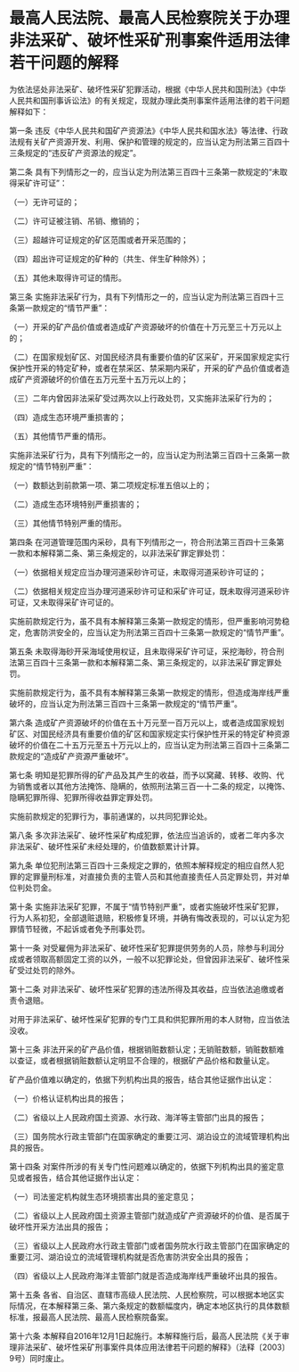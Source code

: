 # 最高人民法院、最高人民检察院关于办理非法采矿、破坏性采矿刑事案件适用法律若干问题的解释

<!-- INFO END -->

为依法惩处非法采矿、破坏性采矿犯罪活动，根据《中华人民共和国刑法》《中华人民共和国刑事诉讼法》的有关规定，现就办理此类刑事案件适用法律的若干问题解释如下：

第一条 违反《中华人民共和国矿产资源法》《中华人民共和国水法》等法律、行政法规有关矿产资源开发、利用、保护和管理的规定的，应当认定为刑法第三百四十三条规定的“违反矿产资源法的规定”。

第二条 具有下列情形之一的，应当认定为刑法第三百四十三条第一款规定的“未取得采矿许可证”：

（一）无许可证的；

（二）许可证被注销、吊销、撤销的；

（三）超越许可证规定的矿区范围或者开采范围的；

（四）超出许可证规定的矿种的（共生、伴生矿种除外）；

（五）其他未取得许可证的情形。

第三条 实施非法采矿行为，具有下列情形之一的，应当认定为刑法第三百四十三条第一款规定的“情节严重”：

（一）开采的矿产品价值或者造成矿产资源破坏的价值在十万元至三十万元以上的；

（二）在国家规划矿区、对国民经济具有重要价值的矿区采矿，开采国家规定实行保护性开采的特定矿种，或者在禁采区、禁采期内采矿，开采的矿产品价值或者造成矿产资源破坏的价值在五万元至十五万元以上的；

（三）二年内曾因非法采矿受过两次以上行政处罚，又实施非法采矿行为的；

（四）造成生态环境严重损害的；

（五）其他情节严重的情形。

实施非法采矿行为，具有下列情形之一的，应当认定为刑法第三百四十三条第一款规定的“情节特别严重”：

（一）数额达到前款第一项、第二项规定标准五倍以上的；

（二）造成生态环境特别严重损害的；

（三）其他情节特别严重的情形。

第四条 在河道管理范围内采砂，具有下列情形之一，符合刑法第三百四十三条第一款和本解释第二条、第三条规定的，以非法采矿罪定罪处罚：

（一）依据相关规定应当办理河道采砂许可证，未取得河道采砂许可证的；

（二）依据相关规定应当办理河道采砂许可证和采矿许可证，既未取得河道采砂许可证，又未取得采矿许可证的。

实施前款规定行为，虽不具有本解释第三条第一款规定的情形，但严重影响河势稳定，危害防洪安全的，应当认定为刑法第三百四十三条第一款规定的“情节严重”。

第五条 未取得海砂开采海域使用权证，且未取得采矿许可证，采挖海砂，符合刑法第三百四十三条第一款和本解释第二条、第三条规定的，以非法采矿罪定罪处罚。

实施前款规定行为，虽不具有本解释第三条第一款规定的情形，但造成海岸线严重破坏的，应当认定为刑法第三百四十三条第一款规定的“情节严重”。

第六条 造成矿产资源破坏的价值在五十万元至一百万元以上，或者造成国家规划矿区、对国民经济具有重要价值的矿区和国家规定实行保护性开采的特定矿种资源破坏的价值在二十五万元至五十万元以上的，应当认定为刑法第三百四十三条第二款规定的“造成矿产资源严重破坏”。

第七条 明知是犯罪所得的矿产品及其产生的收益，而予以窝藏、转移、收购、代为销售或者以其他方法掩饰、隐瞒的，依照刑法第三百一十二条的规定，以掩饰、隐瞒犯罪所得、犯罪所得收益罪定罪处罚。

实施前款规定的犯罪行为，事前通谋的，以共同犯罪论处。

第八条 多次非法采矿、破坏性采矿构成犯罪，依法应当追诉的，或者二年内多次非法采矿、破坏性采矿未经处理的，价值数额累计计算。

第九条 单位犯刑法第三百四十三条规定之罪的，依照本解释规定的相应自然人犯罪的定罪量刑标准，对直接负责的主管人员和其他直接责任人员定罪处罚，并对单位判处罚金。

第十条 实施非法采矿犯罪，不属于“情节特别严重”，或者实施破坏性采矿犯罪，行为人系初犯，全部退赃退赔，积极修复环境，并确有悔改表现的，可以认定为犯罪情节轻微，不起诉或者免予刑事处罚。

第十一条 对受雇佣为非法采矿、破坏性采矿犯罪提供劳务的人员，除参与利润分成或者领取高额固定工资的以外，一般不以犯罪论处，但曾因非法采矿、破坏性采矿受过处罚的除外。

第十二条 对非法采矿、破坏性采矿犯罪的违法所得及其收益，应当依法追缴或者责令退赔。

对用于非法采矿、破坏性采矿犯罪的专门工具和供犯罪所用的本人财物，应当依法没收。

第十三条 非法开采的矿产品价值，根据销赃数额认定；无销赃数额，销赃数额难以查证，或者根据销赃数额认定明显不合理的，根据矿产品价格和数量认定。

矿产品价值难以确定的，依据下列机构出具的报告，结合其他证据作出认定：

（一）价格认证机构出具的报告；

（二）省级以上人民政府国土资源、水行政、海洋等主管部门出具的报告；

（三）国务院水行政主管部门在国家确定的重要江河、湖泊设立的流域管理机构出具的报告。

第十四条 对案件所涉的有关专门性问题难以确定的，依据下列机构出具的鉴定意见或者报告，结合其他证据作出认定：

（一）司法鉴定机构就生态环境损害出具的鉴定意见；

（二）省级以上人民政府国土资源主管部门就造成矿产资源破坏的价值、是否属于破坏性开采方法出具的报告；

（三）省级以上人民政府水行政主管部门或者国务院水行政主管部门在国家确定的重要江河、湖泊设立的流域管理机构就是否危害防洪安全出具的报告；

（四）省级以上人民政府海洋主管部门就是否造成海岸线严重破坏出具的报告。

第十五条 各省、自治区、直辖市高级人民法院、人民检察院，可以根据本地区实际情况，在本解释第三条、第六条规定的数额幅度内，确定本地区执行的具体数额标准，报最高人民法院、最高人民检察院备案。

第十六条 本解释自2016年12月1日起施行。本解释施行后，最高人民法院《关于审理非法采矿、破坏性采矿刑事案件具体应用法律若干问题的解释》（法释〔2003〕9号）同时废止。